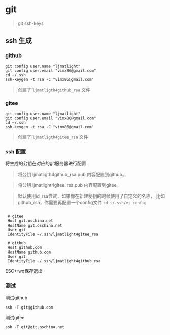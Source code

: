 # git 

> git ssh-keys

## ssh 生成

### github

```
git config user.name "ljmatlight"
git config user.email "vimx86@gmail.com"
cd ~/.ssh
ssh-keygen -t rsa -C "vimx86@gmail.com"
```

> 创建了 `ljmatligth4github_rsa` 文件


### gitee

```
git config user.name "ljmatlight"
git config user.email "vimx86@gmail.com"
cd ~/.ssh
ssh-keygen -t rsa -C "vimx86@gmail.com"
```

> 创建了 `ljmatligth4gitee_rsa` 文件


### ssh 配置

将生成的公钥在对应的git服务器进行配置

> 将公钥 ljmatligth4github_rsa.pub 内容配置到github。

> 将公钥 ljmatlight4gitee_rsa.pub 内容配置到gitee。

> 默认使用id_rsa尝试，如果你在新建秘钥的时候使用了自定义的名称，
比如github_rsa，你需要再配置一个config文件 `cd ~/.ssh/vi config`

```config

 # gitee
 Host git.oschina.net
 HostName git.oschina.net
 User git
 IdentityFile ~/.ssh/ljmatlight4gitee_rsa

 # github
 Host github.com
 HostName github.com
 User git
 IdentityFile ~/.ssh/ljmatlight4github_rsa

```

ESC+:wq保存退出

### 测试

测试github
```
ssh -T git@github.com 
```

测试gitee
```
ssh -T git@git.oschina.net 
```
